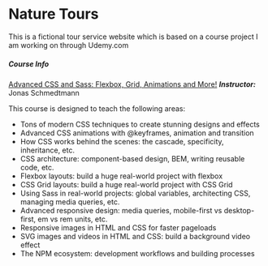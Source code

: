 # Nature Tours 

This is a fictional tour service website which is based on a course project I am working on through Udemy.com 

##### Course Info 
[Advanced CSS and Sass: Flexbox, Grid, Animations and More!](https://www.udemy.com/advanced-css-and-sass/)
***Instructor:*** Jonas Schmedtmann
 
This course is designed to teach the following areas:

- Tons of modern CSS techniques to create stunning designs and effects
- Advanced CSS animations with @keyframes, animation and transition
- How CSS works behind the scenes: the cascade, specificity, inheritance, etc.
- CSS architecture: component-based design, BEM, writing reusable code, etc.
- Flexbox layouts: build a huge real-world project with flexbox
- CSS Grid layouts: build a huge real-world project with CSS Grid
- Using Sass in real-world projects: global variables, architecting CSS, managing media queries, etc.
- Advanced responsive design: media queries, mobile-first vs desktop-first, em vs rem units, etc.
- Responsive images in HTML and CSS for faster pageloads
- SVG images and videos in HTML and CSS: build a background video effect
- The NPM ecosystem: development workflows and building processes

